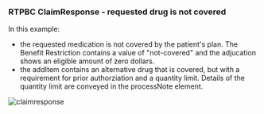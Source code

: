 <h3 id="example-rtpbc-claimresponse-not-covered">RTPBC ClaimResponse - requested drug is not covered</h3>
<p>In this example:</p>
<ul>
<li>the requested medication is not covered by the patient's plan. The Benefit Restriction contains a value of "not-covered" and the adjucation shows an eligible amount of zero dollars.</li>
<li>the addItem contains an alternative drug that is covered, but with a requirement for prior authorziation and a quantity limit. Details of the quantity limit are conveyed in the processNote element.</li>
</ul>
<div><img src="rtpbc-claim-response-not-covered.png" alt="claimresponse"></div>